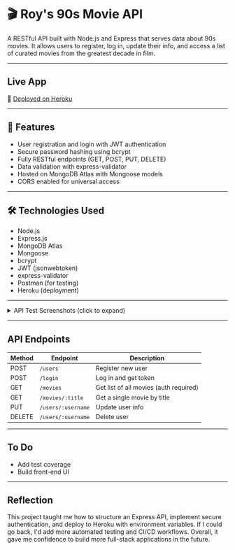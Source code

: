 # 🎬 Roy's 90s Movie API

A RESTful API built with Node.js and Express that serves data about 90s movies. It allows users to register, log in, update their info, and access a list of curated movies from the greatest decade in film.

---

## Live App

🔗 [Deployed on Heroku](https://warm-caverns-66338-031442530e4c.herokuapp.com/)

---

## 📂 Features

- User registration and login with JWT authentication
- Secure password hashing using bcrypt
- Fully RESTful endpoints (GET, POST, PUT, DELETE)
- Data validation with express-validator
- Hosted on MongoDB Atlas with Mongoose models
- CORS enabled for universal access

---

## 🛠️ Technologies Used

- Node.js
- Express.js
- MongoDB Atlas
- Mongoose
- bcrypt
- JWT (jsonwebtoken)
- express-validator
- Postman (for testing)
- Heroku (deployment)

---

<details>
  <summary>API Test Screenshots (click to expand)</summary>

## Screenshots

### 📝 1. User Registration

Registers a new user with hashed password and validated input.
![User Registration](./images/user_registration.png)

---

### 2. User Login

Logs in an existing user and returns a valid JWT token.
![User Login](./images/user_login.png)

---

### 3. Add Favorite Movie

Adds a movie to the user's list of favorites.
![Add Favorite](./images/user_favorite.png)

---

### 4. Delete Favorite Movie

Removes a movie from the user's favorites list.
![Delete Favorite](./images/user_favDelete.png)

---

### 5. Update User

Updates user information (email, password, etc.).
![Update User](./images/user_update.png)

### 6. Delete User

Deletes the user account from the database.
![Delete User](./images/user_delete.png)

---

### 7. Get All Movies

Fetches the full list of 90s movies (requires auth token).
![Get All Movies](./images/movies_get.png)

</details>

---

## API Endpoints

| Method | Endpoint           | Description                            |
| ------ | ------------------ | -------------------------------------- |
| POST   | `/users`           | Register new user                      |
| POST   | `/login`           | Log in and get token                   |
| GET    | `/movies`          | Get list of all movies (auth required) |
| GET    | `/movies/:title`   | Get a single movie by title            |
| PUT    | `/users/:username` | Update user info                       |
| DELETE | `/users/:username` | Delete user                            |

---

## To Do

- Add test coverage
- Build front-end UI

---

## Reflection

This project taught me how to structure an Express API, implement secure authentication, and deploy to Heroku with environment variables. If I could go back, I'd add more automated testing and CI/CD workflows. Overall, it gave me confidence to build more full-stack applications in the future.
